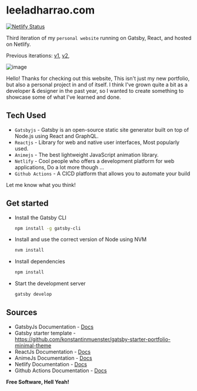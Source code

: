 # leeladharrao.com

[![Netlify Status](https://api.netlify.com/api/v1/badges/cd4e7f0d-ecce-442e-92a0-1d5b97a85c17/deploy-status)](https://app.netlify.com/sites/leeladharrao/deploys)

Third iteration of  my `personal website` running on Gatsby, React, and hosted on Netlify.

Previous iterations:
  <a href="https://github.com/LeeladharRao/Portfolio_V1" target="_blank">v1</a>,
  <a href="https://github.com/LeeladharRao/Portfolio_V2" target="_blank">v2</a>,

![image](https://github.com/LeeladharRao/Portfolio_V3/assets/52621705/e0d8f82d-2116-45d1-ba4b-d8542b412f36)



Hello! Thanks for checking out this website, This isn't just my new portfolio, but also a personal project in and of itself. I think I've grown quite a bit as a developer & designer in the past year, so I wanted to create something to showcase some of what I've learned and done.

## Tech Used

- `Gatsbyjs` - Gatsby is an open-source static site generator built on top of Node.js using React and GraphQL.
- `Reactjs` - Library for web and native user interfaces, Most popularly used.
- `Animejs` - The best lightweight JavaScript animation library.
- `Netlify` - Cool people who offers a development platform for web applications, Do a lot more though ...
- `Github Actions` - A CICD platform that allows you to automate your build

Let me know what you think!

## Get started

- Install the Gatsby CLI
    ```sh
    npm install -g gatsby-cli
    ```
- Install and use the correct version of Node using NVM
    ```sh
    nvm install
    ```
- Install dependencies
    ```sh
    npm install
    ```
- Start the development server
    ```sh
    gatsby develop
    ```

## Sources

- GatsbyJs Documentation - [Docs](https://www.gatsbyjs.com/docs/)
- Gatsby starter template - https://github.com/konstantinmuenster/gatsby-starter-portfolio-minimal-theme
- ReactJs Documentation - [Docs](https://react.dev/)
- AnimeJs Documentation - [Docs](https://animejs.com/documentation/)
- Netlify Documentation - [Docs](https://docs.netlify.com/get-started/)
- Github Actions Documentation - [Docs](https://docs.github.com/en/actions)


**Free Software, Hell Yeah!**
